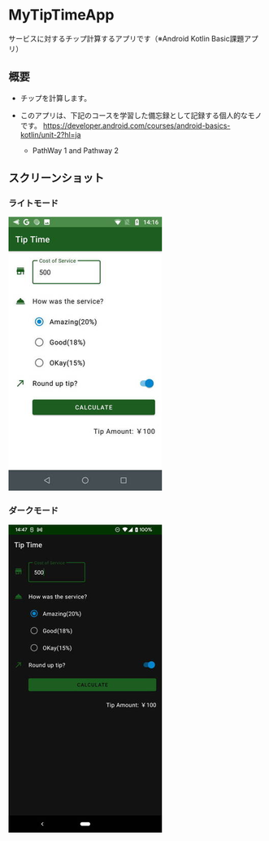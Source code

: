 # MyTipTimeApp
サービスに対するチップ計算するアプリです（※Android Kotlin Basic課題アプリ）

## 概要
* チップを計算します。
* このアプリは、下記のコースを学習した備忘録として記録する個人的なモノです。
 https://developer.android.com/courses/android-basics-kotlin/unit-2?hl=ja
  
  * PathWay 1 and  Pathway 2

## スクリーンショット
### ライトモード
  
![アプリ画面](./screenshots/mytiptime-light.jpg)

### ダークモード
  
![アプリ画面](./screenshots/mytiptime-dark.jpg)